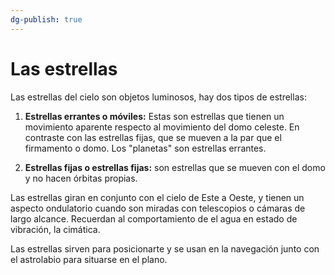 ```yaml
---
dg-publish: true
---
```


# Las estrellas

Las estrellas del cielo son objetos luminosos, hay dos tipos de estrellas:

1. **Estrellas errantes o móviles:** Estas son estrellas que tienen un movimiento aparente respecto al movimiento del domo celeste. En contraste con las estrellas fijas, que se mueven a la par que el firmamento o domo. Los "planetas" son estrellas errantes.

2. **Estrellas fijas o estrellas fijas:** son estrellas que se mueven con el domo y no hacen órbitas propias.

Las estrellas giran en conjunto con el cielo de Este a Oeste, y tienen un aspecto ondulatorio cuando son miradas con telescopios o cámaras de largo alcance. Recuerdan al comportamiento de el agua en estado de vibración, la cimática.

Las estrellas sirven para posicionarte y se usan en la navegación junto con el astrolabio para situarse en el plano.
